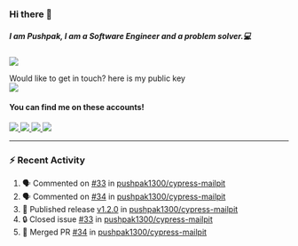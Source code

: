 ### Hi there 👋


##### I am Pushpak, I am a Software Engineer and a problem solver.💻

![](https://komarev.com/ghpvc/?username=pushpak1300)

 Would like to get in touch? here is my public key 
 <br> <a href='https://keybase.io/pushpak1300'><img src="https://img.shields.io/keybase/pgp/pushpak1300?color=pinl&label=PGP&style=for-the-badge"/></a></br>
#### You can find me on these accounts!
<p>
<a href='https://twitter.com/pushpak1300'><a href="https://pushpak1300.me/" target="_blank">
  <img src="https://img.shields.io/badge/website-%23E34F26.svg?&style=for-the-badge" />
</a> 
 
 <a href="https://twitter.com/pushpak1300" target="_blank">
  <img src="https://img.shields.io/badge/twitter-%231DA1F2.svg?&style=for-the-badge&logo=twitter&logoColor=white" />
</a> 

<a href="https://www.linkedin.com/in/pushpak-c-286b17b1/" target="_blank">
  <img src="https://img.shields.io/badge/linkedin-%230077B5.svg?&style=for-the-badge&logo=linkedin&logoColor=white" />
</a> 

<a href="https://dev.to/pushpak1300/" target="_blank">
  <img src="http://img.shields.io/badge/dev.to-gray?style=for-the-badge&logo=dev.to&?logoColor=white?logoWidth=100?label=" />
</a> 


</p>

---

### ⚡ Recent Activity

<!--START_SECTION:activity-->
1. 🗣 Commented on [#33](https://github.com/pushpak1300/cypress-mailpit/issues/33#issuecomment-2308970089) in [pushpak1300/cypress-mailpit](https://github.com/pushpak1300/cypress-mailpit)
2. 🗣 Commented on [#34](https://github.com/pushpak1300/cypress-mailpit/pull/34#issuecomment-2308969813) in [pushpak1300/cypress-mailpit](https://github.com/pushpak1300/cypress-mailpit)
3. 🚀 Published release [v1.2.0](https://github.com/pushpak1300/cypress-mailpit/releases/tag/v1.2.0) in [pushpak1300/cypress-mailpit](https://github.com/pushpak1300/cypress-mailpit)
4. 🔒 Closed issue [#33](https://github.com/pushpak1300/cypress-mailpit/issues/33) in [pushpak1300/cypress-mailpit](https://github.com/pushpak1300/cypress-mailpit)
5. 🎉 Merged PR [#34](https://github.com/pushpak1300/cypress-mailpit/pull/34) in [pushpak1300/cypress-mailpit](https://github.com/pushpak1300/cypress-mailpit)
<!--END_SECTION:activity-->
